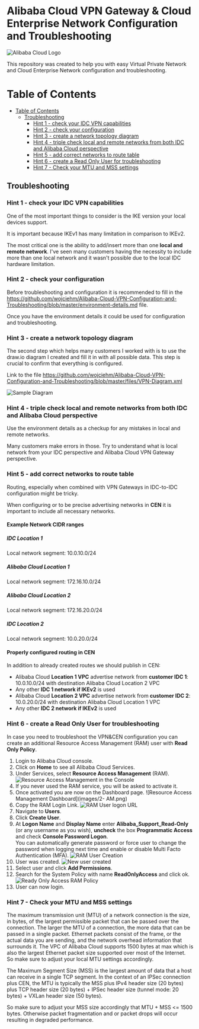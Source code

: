 # Alibaba Cloud VPN Gateway & Cloud Enterprise Network Configuration and Troubleshooting

![Alibaba Cloud Logo](images/AlibabaCloudLogo500px.png)

This repository was created to help you with easy Virtual Private Network and Cloud Enterprise Network configuration and troubleshooting.

Table of Contents
=================

   * [Table of Contents](#table-of-contents)
      * [Troubleshooting](#troubleshooting)
         * [Hint 1 - check your IDC VPN capabilities](#hint-1---check-your-idc-vpn-capabilities)
         * [Hint 2 - check your configuration](#hint-2---check-your-configuration)
         * [Hint 3 - create a network topology diagram](#hint-3---create-a-network-topology-diagram)
         * [Hint 4 - triple check local and remote networks from both IDC and Alibaba Cloud perspective](#hint-4---triple-check-local-and-remote-networks-from-both-idc-and-alibaba-cloud-perspective)
         * [Hint 5 - add correct networks to route table](#hint-5---add-correct-networks-to-route-table)
         * [Hint 6 - create a Read Only User for troubleshooting](#hint-6---create-a-read-only-user-for-troubleshooting)
         * [Hint 7 - Check your MTU and MSS settings](#hint-7---check-your-mtu-and-mss-settings)

## Troubleshooting

### Hint 1 - check your IDC VPN capabilities

One of the most important things to consider is the IKE version your local devices support.

It is important because IKEv1 has many limitation in comparison to IKEv2.

The most critical one is the ability to add/insert more than one **local and remote network**. I've seen many customers having the necessity to include more than one local network and it wasn't possible due to the local IDC hardware limitation.

### Hint 2 - check your configuration

Before troubleshooting and configuration it is recommended to fill in the https://github.com/wojciehm/Alibaba-Cloud-VPN-Configuration-and-Troubleshooting/blob/master/environment-details.md file.

Once you have the environment details it could be used for configuration and troubleshooting.

### Hint 3 - create a network topology diagram

The second step which helps many customers I worked with is to use the draw.io diagram I created and fill it in with all possible data. This step is crucial to confirm that everything is configured.

Link to the file https://github.com/wojciehm/Alibaba-Cloud-VPN-Configuration-and-Troubleshooting/blob/master/files/VPN-Diagram.xml

![Sample Diagram](images/VPNDiagram-sample.png)

### Hint 4 - triple check local and remote networks from both IDC and Alibaba Cloud perspective

Use the environment details as a checkup for any mistakes in local and remote networks.

Many customers make errors in those. Try to understand what is local network from your IDC perspective and Alibaba Cloud VPN Gateway perspective.

### Hint 5 - add correct networks to route table

Routing, especially when combined with VPN Gateways in IDC-to-IDC configuration might be tricky.

When configuring or to be precise advertising networks in **CEN** it is important to include all necessary networks.

#### Example Network CIDR ranges

##### IDC Location 1

Local network segment: 10.0.10.0/24

##### Alibaba Cloud Location 1
Local network segment: 172.16.10.0/24

##### Alibaba Cloud Location 2

Local network segment: 172.16.20.0/24

##### IDC Location 2

Local network segment: 10.0.20.0/24

#### Properly configured routing in CEN

In addition to already created routes we should publish in CEN:
- Alibaba Cloud **Location 1 VPC** advertise network from **customer IDC 1**:<br>
10.0.10.0/24 with destination Alibaba Cloud Location 2 VPC
- Any other **IDC 1 network if IKEv2** is used
- Alibaba Cloud **Location 2 VPC** advertise network from **customer IDC 2**:<br>
10.0.20.0/24 with destination Alibaba Cloud Location 1 VPC
- Any other **IDC 2 network if IKEv2** is used

### Hint 6 - create a Read Only User for troubleshooting

In case you need to troubleshoot the VPN&CEN configuration you can create an additional Resource Access Management (RAM) user with **Read Only Policy**.

1. Login to Alibaba Cloud console.
2. Click on **Home** to see all Alibaba Cloud Services.
3. Under Services, select **Resource Access Management** (RAM).
![Resource Access Management in the Console](images/1-RAM.png)
4. If you never used the RAM service, you will be asked to activate it.
5. Once activated you are now on the Dashboard page.
![Resource Access Management Dashboard](images/2- AM.png)
6. Copy the RAM Login Link.
![RAM User logon URL](images/3-RAM.png)
7. Navigate to **Users**.
8. Click **Create User**.
9. At **Logon Name** and **Display Name** enter **Alibaba_Support_Read-Only** (or any username as you wish), **uncheck** the box **Programmatic Access** and check **Console Password Logon**.<br/>
You can automatically generate password or force user to change the password when logging next time and enable or disable Multi Facto Authentication (MFA).
![RAM User Creation](images/4-RAM.png)
10. User was created.
![New user created](images/5-RAM.png)
11. Select user and click **Add Permissions**.
12. Search for the System Policy with name **ReadOnlyAccess** and click ok.
![Ready Only Access RAM Policy](images/6-RAM.png)
13. User can now login.

### Hint 7 - Check your MTU and MSS settings
The maximum transmission unit (MTU) of a network connection is the size, in bytes, of the largest permissible packet that can be passed over the connection. The larger the MTU of a connection, the more data that can be passed in a single packet. Ethernet packets consist of the frame, or the actual data you are sending, and the network overhead information that surrounds it.
The VPC of Alibaba Cloud supports 1500 bytes at max which is also the largest Ethernet packet size supported over most of the 
Internet. So make sure to adjust your local MTU settings accordingly.

The Maximum Segment Size (MSS) is the largest amount of data that a host can receive in a single TCP segment. In the context of an IPSec connection plus CEN, the MTU is typically the MSS plus IPv4 header size (20 bytes) plus TCP header size (20 bytes) + IPSec header size (tunnel mode: 20 bytes) + VXLan header size (50 bytes). 

So make sure to adjust your MSS size accordingly that MTU + MSS <= 1500 bytes. Otherwise packet fragmentation and or packet drops will occur resulting in degraded performance.
